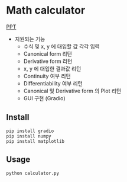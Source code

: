 # Math calculator

[PPT](https://docs.google.com/presentation/d/19pCcvJf3kj0DxuNxWxODkpXdeyBhSjTH/edit?usp=sharing&ouid=118058427277428105043&rtpof=true&sd=true)

- 지원되는 기능
    - 수식 및 x, y 에 대입할 값 각각 입력
    - Canonical form 리턴
    - Derivative form 리턴
    - x, y 에 대입한 결과값 리턴
    - Continuity 여부 리턴
    - Differentiability 여부 리턴
    - Canonical 및 Derivative form 의 Plot 리턴
    - GUI 구현 (Gradio)
    
## Install
```
pip install gradio
pip install numpy
pip install matplotlib
```


## Usage
```
python calculator.py
```